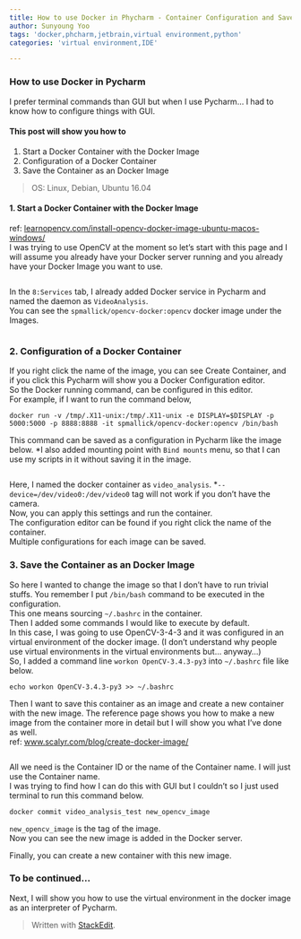```yaml
---
title: How to use Docker in Phycharm - Container Configuration and Save it as a new Image
author: Sunyoung Yoo
tags: 'docker,phcharm,jetbrain,virtual environment,python'
categories: 'virtual environment,IDE'

---
```


<h3 id="how-to-use-docker-in-pycharm">How to use Docker in Pycharm</h3>
<p>I prefer terminal commands than GUI but when I use Pycharm… I had to know how to configure things with GUI.</p>
<h4 id="this-post-will-show-you-how-to">This post will show you how to</h4>
<ol>
<li>Start a Docker Container with the Docker Image</li>
<li>Configuration of a Docker Container</li>
<li>Save the Container as an Docker Image</li>
</ol>
<blockquote>
<p>OS: Linux, Debian, Ubuntu 16.04</p>
</blockquote>
<h4 id="start-a-docker-container-with-the-docker-image">1.  Start a Docker Container with the Docker Image</h4>
<p>ref: <a href="https://learnopencv.com/install-opencv-docker-image-ubuntu-macos-windows/">learnopencv.com/install-opencv-docker-image-ubuntu-macos-windows/</a><br>
I was trying to use OpenCV at the moment so let’s start with this page and I will assume you already have your Docker server running and you already have your Docker Image you want to use.</p>
<p><img src="https://blog.kakaocdn.net/dn/b583WL/btqT91KGmgV/wseLExxvYk69OM2fMd5ECK/img.png" alt=""></p>
<p>In the <code>8:Services</code> tab, I already added Docker service in Pycharm and named the daemon as <code>VideoAnalysis</code>.<br>
You can see the <code>spmallick/opencv-docker:opencv</code> docker image under the Images.</p>
<p><img src="https://blog.kakaocdn.net/dn/QkkwS/btqT91DU1JO/V6U1xm6ebukQy6CGMXrSck/img.png" alt=""></p>
<h3 id="configuration-of-a-docker-container">2. Configuration of a Docker Container</h3>
<p>If you right click the name of the image, you can see Create Container, and if you click this Pycharm will show you a Docker Configuration editor.<br>
So the Docker running command, can be configured in this editor.<br>
For example, if I want to run the command below,</p>
<pre><code>docker run -v /tmp/.X11-unix:/tmp/.X11-unix -e DISPLAY=$DISPLAY -p 5000:5000 -p 8888:8888 -it spmallick/opencv-docker:opencv /bin/bash
</code></pre>
<p>This command can be saved as a configuration in Pycharm like the image below. *I also added mounting point with <code>Bind mounts</code> menu, so that I can use my scripts in it without saving it in the image.</p>
<p><img src="https://blog.kakaocdn.net/dn/pfofA/btqT0sDjMf0/x3Yu3iEfNpp04bcUt9hWs1/img.png" alt=""></p>
<p>Here, I named the docker container as <code>video_analysis</code>.  *<code>--device=/dev/video0:/dev/video0</code> tag will not work if you don’t have the camera.<br>
Now, you can apply this settings and run the container.<br>
The configuration editor can be found if you right click the name of the container.<br>
Multiple configurations for each image can be saved.</p>
<h3 id="save-the-container-as-an-docker-image">3. Save the Container as an Docker Image</h3>
<p>So here I wanted to change the image so that I don’t have to run trivial stuffs. You remember I put <code>/bin/bash</code> command to be executed in the configuration.<br>
This one means sourcing <code>~/.bashrc</code> in the container.<br>
Then I added some commands I would like to execute by default.<br>
In this case, I was going to use OpenCV-3-4-3 and it was configured in an virtual environment of the docker image. (I don’t understand why people use virtual environments in the virtual environments but… anyway…)<br>
So, I added a command line <code>workon OpenCV-3.4.3-py3</code> into <code>~/.bashrc</code> file like below.</p>
<pre><code>echo workon OpenCV-3.4.3-py3 &gt;&gt; ~/.bashrc
</code></pre>
<p>Then I want to save this container as an image and create a new container with the new image. The reference page shows you how to make a new image from the container more in detail but I will show you what I’ve done as well.<br>
ref: <a href="https://www.scalyr.com/blog/create-docker-image/">www.scalyr.com/blog/create-docker-image/</a></p>
<p><img src="https://blog.kakaocdn.net/dn/4nyVJ/btqT3thblza/s7U0Vajk4xz8HT61GQ4hq1/img.png" alt=""></p>
<p>All we need is the Container ID or the name of the Container name. I will just use the Container name.<br>
I was trying to find how I can do this with GUI but I couldn’t so I just used terminal to run this command below.</p>
<pre><code>docker commit video_analysis_test new_opencv_image
</code></pre>
<p><code>new_opencv_image</code> is the tag of the image.<br>
Now you can see the new image is added in the Docker server.</p>
<p><img src="https://blog.kakaocdn.net/dn/db2k2b/btqT90kH8ht/yAIUZBI2kKpVD4UynyCGjk/img.png" alt=""><br>
Finally, you can create a new container with this new image.</p>
<h3 id="to-be-continued...">To be continued…</h3>
<p>Next, I will show you how to use the virtual environment in the docker image as an interpreter of Pycharm.</p>
<blockquote>
<p>Written with <a href="https://stackedit.io/">StackEdit</a>.</p>
</blockquote>

